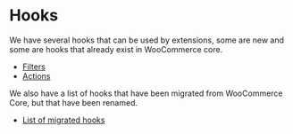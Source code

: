 # Hooks

We have several hooks that can be used by extensions, some are new and some are hooks that already exist in WooCommerce core.

- [Filters](./filters.md)
- [Actions](./actions.md)

We also have a list of hooks that have been migrated from WooCommerce Core, but that have been renamed.

- [List of migrated hooks](./migrated-hooks.md)
